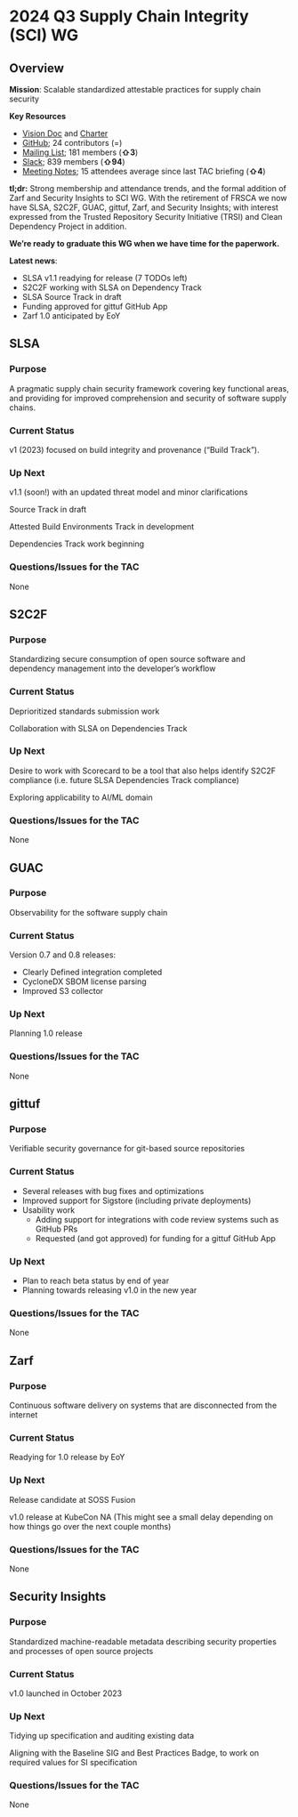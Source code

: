 # 2024 Q3 Supply Chain Integrity (SCI) WG

## **Overview**

**Mission**: Scalable standardized attestable practices for supply chain security

**Key Resources**



*   [Vision Doc](https://docs.google.com/document/d/1SuJHaCr89Ih6TFvAIH2WM5M4_MlXwM8mqHynUBuungE/edit?resourcekey=0-wg-QROzZFa4Ju_uN_wOBNQ) and [Charter](https://github.com/ossf/wg-supply-chain-integrity/blob/main/governance/CHARTER.md)
*   [GitHub](https://github.com/ossf/wg-supply-chain-integrity); 24 contributors (=)
*   [Mailing List](https://lists.openssf.org/g/openssf-supply-chain-integrity); 181 members (**⇧3**)
*   [Slack](https://app.slack.com/client/T019QHUBYQ3/C01A1MA7A1K); 839 members (**⇧94**)
*   [Meeting Notes](ssci.io/sci-notes); 15 attendees average since last TAC briefing (**⇧4**)

**tl;dr:** Strong membership and attendance trends, and the formal addition of Zarf and Security Insights to SCI WG. With the retirement of FRSCA we now have SLSA, S2C2F, GUAC, gittuf, Zarf, and Security Insights; with interest expressed from the Trusted Repository Security Initiative (TRSI) and Clean Dependency Project in addition.

**We’re ready to graduate this WG when we have time for the paperwork.**

**Latest news**:



*   SLSA v1.1 readying for release (7 TODOs left)
*   S2C2F working with SLSA on Dependency Track
*   SLSA Source Track in draft
*   Funding approved for gittuf GitHub App
*   Zarf 1.0 anticipated by EoY


## SLSA


### Purpose

A pragmatic supply chain security framework covering key functional areas, and providing for improved comprehension and security of software supply chains.


### Current Status

v1 (2023) focused on build integrity and provenance (“Build Track”).


### Up Next

v1.1 (soon!) with an updated threat model and minor clarifications

Source Track in draft

Attested Build Environments Track in development

Dependencies Track work beginning


### Questions/Issues for the TAC

None


## S2C2F


### Purpose

Standardizing secure consumption of open source software and dependency management into the developer’s workflow


### Current Status

Deprioritized standards submission work

Collaboration with SLSA on Dependencies Track


### Up Next

Desire to work with Scorecard to be a tool that also helps identify S2C2F compliance (i.e. future SLSA Dependencies Track compliance)

Exploring applicability to AI/ML domain


### Questions/Issues for the TAC

None


## GUAC


### Purpose

Observability for the software supply chain


### Current Status

Version 0.7 and 0.8 releases:



*   Clearly Defined integration completed
*   CycloneDX SBOM license parsing
*   Improved S3 collector


### Up Next

Planning 1.0 release


### Questions/Issues for the TAC

None


## gittuf


### Purpose

Verifiable security governance for git-based source repositories


### Current Status



*   Several releases with bug fixes and optimizations
*   Improved support for Sigstore (including private deployments)
*   Usability work
    *   Adding support for integrations with code review systems such as GitHub PRs
    *   Requested (and got approved) for funding for a gittuf GitHub App


### Up Next



*   Plan to reach beta status by end of year
*   Planning towards releasing v1.0 in the new year


### Questions/Issues for the TAC

None


## Zarf


### Purpose

Continuous software delivery on systems that are disconnected from the internet


### Current Status

Readying for 1.0 release by EoY


### Up Next

Release candidate at SOSS Fusion

v1.0 release at KubeCon NA (This might see a small delay depending on how things go over the next couple months)


### Questions/Issues for the TAC

None


## Security Insights


### Purpose

Standardized machine-readable metadata describing security properties and processes of open source projects


### Current Status

v1.0 launched in October 2023


### Up Next

Tidying up specification and auditing existing data

Aligning with the Baseline SIG and Best Practices Badge, to work on required values for SI specification


### Questions/Issues for the TAC

None
